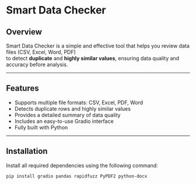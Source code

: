 # Smart Data Checker

## Overview
Smart Data Checker is a simple and effective tool that helps you review data files (CSV, Excel, Word, PDF)  
to detect **duplicate** and **highly similar values**, ensuring data quality and accuracy before analysis.

---

## Features
- Supports multiple file formats: CSV, Excel, PDF, Word  
- Detects duplicate rows and highly similar values  
- Provides a detailed summary of data quality  
- Includes an easy-to-use Gradio interface  
- Fully built with Python

---

## Installation
Install all required dependencies using the following command:

```bash
pip install gradio pandas rapidfuzz PyPDF2 python-docx
